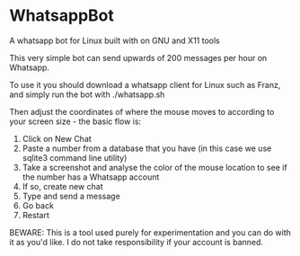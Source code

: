 # WhatsappBot
A whatsapp bot for Linux built with on GNU and X11 tools

This very simple bot can send upwards of 200 messages per hour on Whatsapp.

To use it you should download a whatsapp client for Linux such as Franz, and simply run the bot with ./whatsapp.sh

Then adjust the coordinates of where the mouse moves to according to your screen size - the basic flow is:

1. Click on New Chat
2. Paste a number from a database that you have (in this case we use sqlite3 command line utility)
3. Take a screenshot and analyse the color of the mouse location to see if the number has a Whatsapp account
4. If so, create new chat
5. Type and send a message
6. Go back
7. Restart

BEWARE: This is a tool used purely for experimentation and you can do with it as you'd like. I do not take responsibility if your account is banned.
